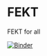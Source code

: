 # FEKT
FEKT for all


[![Binder](https://mybinder.org/badge_logo.svg)](https://mybinder.org/v2/gh/venca611/FEKT/1._semestr/EL1/master?filepath=Zákl_Zákony.ipynb)
